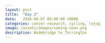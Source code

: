 ```yaml
---
layout: post
title:  "Day 2"
date:   2016-08-07 09:00:00 +0000
categories: cancer-research, cycling, lejog
image: /assets/images/coming-soon.png
description: Wadebridge to Torrington
---
```

